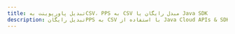---title: تبدیل پاورپوینت بهCSV، PPS به CSV مبدل رایگان یا Java SDKdescription: تبدیل رایگانPPS به CSV با استفاده از Java Cloud APIs & SDK. همچنین اسناد Microsoft PowerPoint را در Cloud ایجاد، ویرایش و رندر کنید.---
